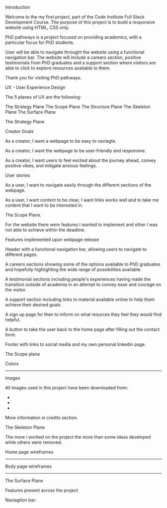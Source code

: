Introduction

Welcome to the my first project, part of the Code Institute Full Stack Development Course. The purpose of this project is to build a responsive website using HTML, CSS only.

PhD pathways is a project focused on providing academics, with a particular focus for PhD students.

User will be able to navigate throught the website using a functional navigation bar. The website will include a careers section, positive testimonials from PhD graduates and a support section where visitors are able to click to explore resources available to them.

Thank you for visiting PhD pathways.

UX - User Experience Design

The 5 planes of UX are the following:

The Strategy Plane
The Scope Plane
The Structure Plane
The Skeleton Plane
The Surface Plane

The Strategy Plane

Creator Goals

As a creator, I want a webpage to be easy to naviagte.

As a creator, I want the webpage to be user-friendly and responsive. 

As a creator, I want users to feel excited about the journey ahead, convey positive vibes, and mitigate anxious feelings.

User stories

As a user, I want to navigate easily through the different sections of the webpage.

As a user, I want content to be clear, I want links works well and to take me content that I want to be interested in.

The Scope Plane.

For the website there were features I wanted to implement and other I was not able to achieve within the deadline.

Features implemented upon webpage release

Header with a functional navigation bar, allowing users to navigate to different pages.

A careers sections showing some of the options available to PhD graduates and hopefully highlighting the wide range of possibilities available.

A testimonial sections including people's experiences having made the transition outside of academia in an attempt to convey ease and courage on the visitor.

A support section including links to material available online to help them achieve their desired goals.

A sign up page for then to inform on what resurces they feel they would find helpful.

A button to take the user back to the home page after filling out the contact form.

Footer with links to social media and my own personal linkedin page.

The Scope plane

Colors

--------

Images

All images used in this project have been downloaded from:

-

-

-

More information in credits section.

The Skeleton Plane

The more I worked on the project the more than some ideas developed while others were removed.

Home page wireframes

-----

Body page wireframes

-----

The Surface Plane

Features present across the project

Naviagtion bar:






